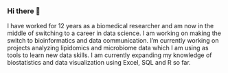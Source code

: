 ### Hi there 👋

I have worked for 12 years as a biomedical researcher and am now in the middle of switching to a career in data science. I am working on making the switch to bioinformatics and data communication.
I’m currently working on projects analyzing lipidomics and microbiome data which I am using as tools to learn new data skills. I am currently expanding my knowledge of biostatistics and data visualization using Excel, SQL and R so far. 

<!--
**jasper-de-jong/jasper-de-jong** is a ✨ _special_ ✨ repository because its `README.md` (this file) appears on your GitHub profile.

Here are some ideas to get you started:

- 🔭 I’m currently working on ...
- 🌱 I’m currently learning ...
- 👯 I’m looking to collaborate on ...
- 🤔 I’m looking for help with ...
- 💬 Ask me about ...
- 📫 How to reach me: ...
- 😄 Pronouns: ...
- ⚡ Fun fact: ...
-->
